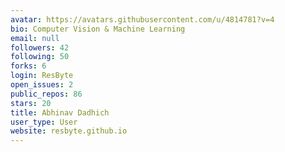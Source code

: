 ```yaml
---
avatar: https://avatars.githubusercontent.com/u/4814781?v=4
bio: Computer Vision & Machine Learning
email: null
followers: 42
following: 50
forks: 6
login: ResByte
open_issues: 2
public_repos: 86
stars: 20
title: Abhinav Dadhich
user_type: User
website: resbyte.github.io
---
```

